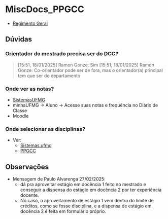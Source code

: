 # MiscDocs_PPGCC

- [Regimento Geral](<https://www2.ufmg.br/sods/Sods/Sobre-a-UFMG/Regimento-Geral>)

## Dúvidas

### Orientador do mestrado precisa ser do DCC?

> [15:51, 18/01/2025] Ramon Gonze: Sim
> [15:51, 18/01/2025] Ramon Gonze: Co-orientador pode ser de fora, mas o orientador(a) principal tem que ser do departamento

### Onde ver as notas?

- [SistemasUFMG](https://sistemas.ufmg.br/iapWeb/historico/historicoescolar/consultar/consultarHistoricoEscolar.do)
- minhaUFMG -> Aluno -> Acesse suas notas e frequência no Diário de Classe
- Moodle

### Onde selecionar as disciplinas?

- Ver:
  - [Sistemas.ufmg](https://sistemas.ufmg.br/iapWeb/matricula/ofertadeatividade/pesquisarturma/solicitarOfertaAtividade.do)
  - [PPGCC](https://ppgcc.dcc.ufmg.br/?s=oferta)

## Observações

- Mensagem de Paulo Alvarenga 27/02/2025:
  - dá pra aproveitar estágio em docência 1 feito no mestrado e conseguir a dispensa do estágio em docência 2 por ter experiência docente.
  - No caso, o aproveitamento de estágio 1 vem dentro do limite de créditos, como se fosse disciplina, e a dispensa de estágio em docência 2 é feita em formulário próprio.
